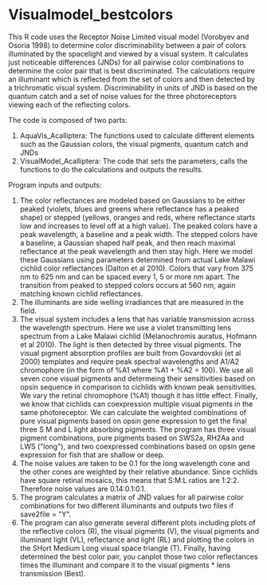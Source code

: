 # Visualmodel_bestcolors
This R code uses the Receptor Noise Limited visual model (Vorobyev and Osoria 1998) to determine color discriminability between a pair of colors illuminated by the spacelight and viewed by a visual system. It calculates just noticeable differences (JNDs) for all pairwise color combinations to determine the color pair that is best discriminated. The calculations require an illuminant which is reflected from the set of colors and then detected by a trichromatic visual system. Discriminability in units of JND is based on the quantum catch and a set of noise values for the three photoreceptors viewing each of the reflecting colors.

The code is composed of two parts:
1. AquaVis_Acalliptera: The functions used to calculate different elements such as the Gaussian colors, the visual pigments, quantum catch and JNDs
2. VisualModel_Acalliptera: The code that sets the parameters, calls the functions to do the calculations and outputs the results.
   
Program inputs and outputs:
1. The color reflectances are modeled based on Gaussians to be either peaked (violets, blues and greens where reflectance has a peaked shape) or stepped (yellows, oranges and reds, where reflectance starts low and increases to level off at a high value). The peaked colors have a peak wavelength, a baseline and a peak width. The stepped colors have a baseline, a Gaussian shaped half peak, and then reach maximal reflectance at the peak wavelength and then stay high. Here we model these Gaussians using parameters determined from actual Lake Malawi cichlid color reflectances (Dalton et al 2010). Colors that vary from 375 nm to 625 nm and can be spaced every 1, 5 or more nm apart. The transition from peaked to stepped colors occurs at 560 nm, again matching known cichlid reflectances.
2. The illuminants are side welling irradiances that are measured in the field.
3. The visual system includes a lens that has variable transmission across the wavelength spectrum. Here we use a violet transmitting lens spectrum from a Lake Malawi cichlid (Melanochromis auratus, Hofmann et al 2010). The light is then detected by three visual pigments. The visual pigment absorption profiles are built from Govardovskii (et al 2000) templates and require peak spectral wavelengths and A1/A2 chromophore (in the form of %A1 where %A1 + %A2 = 100). We use all seven cone visual pigments and determeing their sensitivities based on opsin sequence in comparison to cichlids with known peak sensitivities. We vary the retinal chromophore (%A1) though it has little effect. Finally, we know that cichlids can coexpression multiple visual pigments in the same photoreceptor. We can calculate the weighted combinations of pure visual pigments based on opsin gene expression to get the final three S M and L light absorbing pigments. The program has three visual pigment combinations, pure pigments based on SWS2a, RH2Aa and LWS ("long"), and two coexpressed combinations based on opsin gene expression for fish that are shallow or deep.
4. The noise values are taken to be 0.1 for the long wavelength cone and the other cones are weighted by their relative abundance. Since cichlids have square retinal mosaics, this means that S:M:L ratios are 1:2:2. Therefore noise values are 0.14:0.1:0.1.
5. The program calculates a matrix of JND values for all pairwise color combinations for two different illuminants and outputs two files if save2file = "Y".
6. The program can also generate several different plots including plots of the reflective colors (R), the visual pigments (V), the visual pigments and illuminant light (VL), reflectance and light (RL) and plotting the colors in the SHort Medium Long visual space triangle (T). Finally, having determined the best color pair, you canplot those two color reflectances times the illuminant and compare it to the visual pigments * lens transmission (Best).
